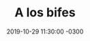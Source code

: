---
layout: post
category: Coqueto Escenario
date: 2019-10-29 11:30:00 -0300
title: A los bifes
image: https://oceano.uy/api/images/programas/TodoPasa/94467f23-6159-4b33-957f-d5b7d041e253.jpg
summary: Lubo Adusto se reencontró después de muchos años con otro ex compañero. Mucho pescado podrido y cortes de bacalao. Cada uno en lo suyo. Noticias insólitas como el nene que adora a la policía en Argentina y un mano a mano inquietante. ¿Martín Rodríguez o Mariano López?
file: https://audios.oceanofm.com/programas/TodoPasa/19-10-292amaanaCoquetoescenario.mp3
duration: 24:56
oceanourl: https://oceano.uy/todopasa/coqueto-escenario/19974-a-los-bifes
---